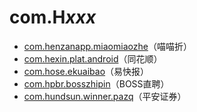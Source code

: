 # com.H*xxx*

- [com.henzanapp.miaomiaozhe](./com.henzanapp.miaomiaozhe/readme.md)（喵喵折）
- [com.hexin.plat.android](./com.hexin.plat.android/readme.md)（同花顺）
- [com.hose.ekuaibao](./com.hose.ekuaibao/readme.md)（易快报）
- [com.hpbr.bosszhipin](./com.hpbr.bosszhipin/readme.md)（BOSS直聘）
- [com.hundsun.winner.pazq](./com.hundsun.winner.pazq/readme.md)（平安证券）